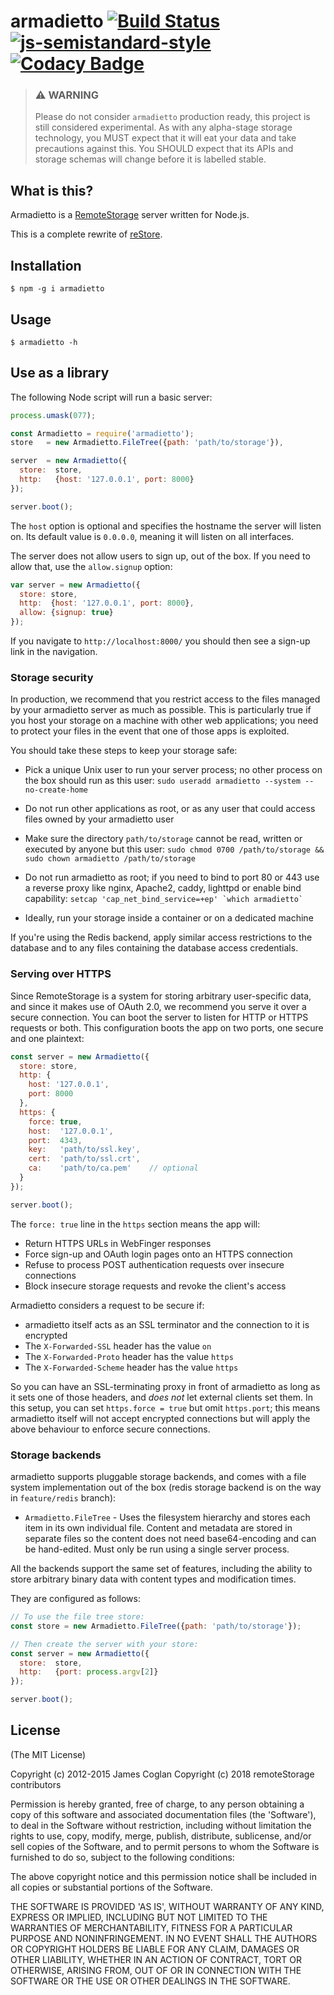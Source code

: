 # armadietto [![Build Status](https://secure.travis-ci.org/remotestorage/armadietto.svg)](http://travis-ci.org/remotestorage/armadietto) [![js-semistandard-style](https://img.shields.io/badge/code%20style-semistandard-brightgreen.svg?style=flat-square)](https://github.com/Flet/semistandard) [![Codacy Badge](https://api.codacy.com/project/badge/Grade/0eaafdf96ebb47a9ac462bcf6a7ccb06)](https://www.codacy.com/app/lesion/armadietto?utm_source=github.com&amp;utm_medium=referral&amp;utm_content=remotestorage/armadietto/&amp;utm_campaign=Badge_Grade)

> ### :warning: WARNING
> Please do not consider `armadietto` production ready, this project is still
> considered experimental.  As with any alpha-stage storage technology, you
> MUST expect that it will eat your data and take precautions against this. You
> SHOULD expect that its APIs and storage schemas will change before it is
> labelled stable.

## What is this?

Armadietto is a [RemoteStorage][1] server written for Node.js.

This is a complete rewrite of [reStore](https://github.com/jcoglan/restore).

[1]: http://www.w3.org/community/unhosted/wiki/RemoteStorage

## Installation
```
$ npm -g i armadietto
```

## Usage
```
$ armadietto -h
```

## Use as a library

The following Node script will run a basic server:

```js
process.umask(077);

const Armadietto = require('armadietto');
store   = new Armadietto.FileTree({path: 'path/to/storage'}),

server  = new Armadietto({
  store:  store,
  http:   {host: '127.0.0.1', port: 8000}
});

server.boot();
```

The `host` option is optional and specifies the hostname the server will listen
on. Its default value is `0.0.0.0`, meaning it will listen on all interfaces.

The server does not allow users to sign up, out of the box. If you need to allow
that, use the `allow.signup` option:

```js
var server = new Armadietto({
  store: store,
  http:  {host: '127.0.0.1', port: 8000},
  allow: {signup: true}
});
```

If you navigate to `http://localhost:8000/` you should then see a sign-up link
in the navigation.

### Storage security

In production, we recommend that you restrict access to the files managed by
your armadietto server as much as possible. This is particularly true if you host
your storage on a machine with other web applications; you need to protect your
files in the event that one of those apps is exploited.

You should take these steps to keep your storage safe:

* Pick a unique Unix user to run your server process; no other process on the
  box should run as this user:
  `sudo useradd armadietto --system --no-create-home`

* Do not run other applications as root, or as any user that could access files
  owned by your armadietto user
* Make sure the directory `path/to/storage` cannot be read, written or executed
  by anyone but this user:
  `sudo chmod 0700 /path/to/storage && sudo chown armadietto /path/to/storage`

* Do not run armadietto as root; if you need to bind to port 80 or 443 use a
  reverse proxy like nginx, Apache2, caddy, lighttpd or enable bind capability:
  ```setcap 'cap_net_bind_service=+ep' `which armadietto` ```

* Ideally, run your storage inside a container or on a dedicated machine

If you're using the Redis backend, apply similar access restrictions to the
database and to any files containing the database access credentials.

### Serving over HTTPS

Since RemoteStorage is a system for storing arbitrary user-specific data, and
since it makes use of OAuth 2.0, we recommend you serve it over a secure
connection. You can boot the server to listen for HTTP or HTTPS requests or
both. This configuration boots the app on two ports, one secure and one
plaintext:

```js
const server = new Armadietto({
  store: store,
  http: {
    host: '127.0.0.1',
    port: 8000
  },
  https: {
    force: true,
    host:  '127.0.0.1',
    port:  4343,
    key:   'path/to/ssl.key',
    cert:  'path/to/ssl.crt',
    ca:    'path/to/ca.pem'    // optional
  }
});

server.boot();
```

The `force: true` line in the `https` section means the app will:

* Return HTTPS URLs in WebFinger responses
* Force sign-up and OAuth login pages onto an HTTPS connection
* Refuse to process POST authentication requests over insecure connections
* Block insecure storage requests and revoke the client's access

Armadietto considers a request to be secure if:

* armadietto itself acts as an SSL terminator and the connection to it is encrypted
* The `X-Forwarded-SSL` header has the value `on`
* The `X-Forwarded-Proto` header has the value `https`
* The `X-Forwarded-Scheme` header has the value `https`

So you can have an SSL-terminating proxy in front of armadietto as long as it sets
one of those headers, and *does not* let external clients set them. In this
setup, you can set `https.force = true` but omit `https.port`; this means
armadietto itself will not accept encrypted connections but will apply the above
behaviour to enforce secure connections.

### Storage backends

armadietto supports pluggable storage backends, and comes with a file system
implementation out of the box (redis storage backend is on the way in
`feature/redis` branch):

* `Armadietto.FileTree` - Uses the filesystem hierarchy and stores each item in its
  own individual file. Content and metadata are stored in separate files so the
  content does not need base64-encoding and can be hand-edited. Must only be run
  using a single server process.

All the backends support the same set of features, including the ability to
store arbitrary binary data with content types and modification times.

They are configured as follows:

```js
// To use the file tree store:
const store = new Armadietto.FileTree({path: 'path/to/storage'});

// Then create the server with your store:
const server = new Armadietto({
  store:  store,
  http:   {port: process.argv[2]}
});

server.boot();
```

## License

(The MIT License)

Copyright (c) 2012-2015 James Coglan
Copyright (c) 2018 remoteStorage contributors

Permission is hereby granted, free of charge, to any person obtaining a copy of
this software and associated documentation files (the 'Software'), to deal in
the Software without restriction, including without limitation the rights to
use, copy, modify, merge, publish, distribute, sublicense, and/or sell copies of
the Software, and to permit persons to whom the Software is furnished to do so,
subject to the following conditions:

The above copyright notice and this permission notice shall be included in all
copies or substantial portions of the Software.

THE SOFTWARE IS PROVIDED 'AS IS', WITHOUT WARRANTY OF ANY KIND, EXPRESS OR
IMPLIED, INCLUDING BUT NOT LIMITED TO THE WARRANTIES OF MERCHANTABILITY, FITNESS
FOR A PARTICULAR PURPOSE AND NONINFRINGEMENT. IN NO EVENT SHALL THE AUTHORS OR
COPYRIGHT HOLDERS BE LIABLE FOR ANY CLAIM, DAMAGES OR OTHER LIABILITY, WHETHER
IN AN ACTION OF CONTRACT, TORT OR OTHERWISE, ARISING FROM, OUT OF OR IN
CONNECTION WITH THE SOFTWARE OR THE USE OR OTHER DEALINGS IN THE SOFTWARE.
